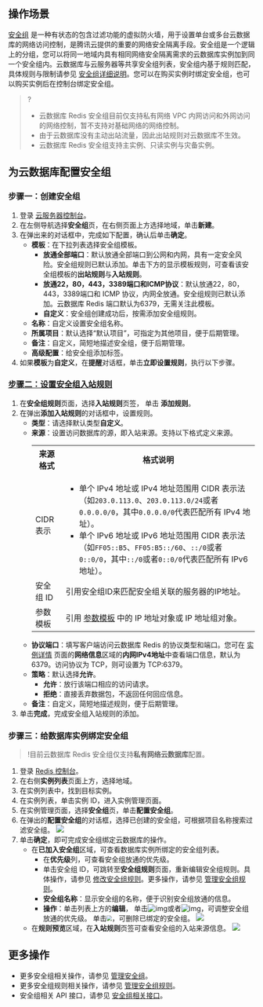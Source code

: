 ## 操作场景
[安全组](https://cloud.tencent.com/doc/product/213/500) 是一种有状态的包含过滤功能的虚拟防火墙，用于设置单台或多台云数据库的网络访问控制，是腾讯云提供的重要的网络安全隔离手段。安全组是一个逻辑上的分组，您可以将同一地域内具有相同网络安全隔离需求的云数据库实例加到同一个安全组内。云数据库与云服务器等共享安全组列表，安全组内基于规则匹配，具体规则与限制请参见 [安全组详细说明](https://cloud.tencent.com/document/product/215/20089)。您可以在购买实例时绑定安全组，也可以购买实例后在控制台绑定安全组。

>?
>- 云数据库 Redis 安全组目前仅支持私有网络 VPC 内网访问和外网访问的网络控制，暂不支持对基础网络的网络控制。
> - 由于云数据库没有主动出站流量，因此出站规则对云数据库不生效。
> - 云数据库 Redis 安全组支持主实例、只读实例与灾备实例。

## 为云数据库配置安全组
### 步骤一：创建安全组
1. 登录 [云服务器控制台](https://console.cloud.tencent.com/cvm/securitygroup)。
2. 在左侧导航选择**安全组**页，在右侧页面上方选择地域，单击**新建**。
3. 在弹出来的对话框中，完成如下配置，确认后单击**确定**。
   - **模板**：在下拉列表选择安全组模板。
     - **放通全部端口**：默认放通全部端口到公网和内网，具有一定安全风险。安全组规则已默认添加。单击下方的显示模板规则，可查看该安全组模板的**出站规则**与**入站规则**。
     - **放通22，80，443，3389端口和ICMP协议**：默认放通22，80，443，3389端口和 ICMP 协议，内网全放通。安全组规则已默认添加。云数据库 Redis 端口默认为6379，无需关注此模板。
     - **自定义**：安全组创建成功后，按需添加安全组规则。
   - **名称**：自定义设置安全组名称。
   - **所属项目**：默认选择“默认项目”，可指定为其他项目，便于后期管理。
   - **备注**：自定义，简短地描述安全组，便于后期管理。
   - **高级配置**：给安全组添加标签。
4. 如果**模板**为**自定义**，在**提醒**对话框，单击**立即设置规则**，执行以下步骤。

### [步骤二：设置安全组入站规则](id:Step2)

1. 在**安全组规则**页面，选择**入站规则**页签， 单击 **添加规则**。
2. 在弹出**添加入站规则**的对话框中，设置规则。
   - **类型**：请选择默认类型**自定义**。
   - **来源**：设置访问数据库的源，即入站来源。支持以下格式定义来源。
     <table>
     <tr><th>来源格式</th><th>格式说明</th></tr>
         <tr><td>CIDR 表示</td>
             <td><ul><li>单个 IPv4 地址或 IPv4 地址范围用 CIDR 表示法（如<code>203.0.113.0</code>、<code>203.0.113.0/24</code>或者<code>0.0.0.0/0</code>，其中<code>0.0.0.0/0</code>代表匹配所有 IPv4 地址）。</li><li>单个 IPv6 地址或 IPv6 地址范围用 CIDR 表示法（如<code>FF05::B5</code>、<code>FF05:B5::/60</code>、<code>::/0</code>或者<code>0::0/0</code>，其中<code>::/0</code>或者<code>0::0/0</code>代表匹配所有 IPv6 地址）。</li></ul></td></tr>
     <tr>
         <td>安全组 ID</ul>
     </td>
         <td>引用安全组ID来匹配安全组关联的服务器的IP地址。
     </td></tr>
     <tr>
         <td>参数模板</td>
         <td>引用 <a href="https://cloud.tencent.com/document/product/215/20090">参数模板</a> 中的 IP 地址对象或 IP 地址组对象。</td></tr>
     </table>
   - **协议端口**：填写客户端访问云数据库 Redis 的协议类型和端口。您可在 [实例详情](https://console.cloud.tencent.com/redis) 页面的**网络信息**区域的**内网IPv4地址**中查看端口信息，默认为6379。访问协议为 TCP，则可设置为 TCP:6379。
   - **策略**：默认选择**允许**。
     - **允许**：放行该端口相应的访问请求。
     - **拒绝**：直接丢弃数据包，不返回任何回应信息。
   - **备注**：自定义，简短地描述规则，便于后期管理。
4. 单击**完成**，完成安全组入站规则的添加。
   

### 步骤三：给数据库实例绑定安全组

>!目前云数据库 Redis 安全组仅支持**私有网络云数据库**配置。

1. 登录 [Redis 控制台](https://console.cloud.tencent.com/redis)。
2. 在右侧**实例列表**页面上方，选择地域。
3. 在实例列表中，找到目标实例。
4. 在实例列表，单击实例 ID，进入实例管理页面。
5. 在实例管理页面，选择**安全组**页，单击**配置安全组**。
6. 在弹出的**配置安全组**的对话框，选择已创建的安全组，可根据项目名称搜索过滤安全组。
	 ![](https://qcloudimg.tencent-cloud.cn/raw/7b2c4e94292cc4e2b8c98c7b52c67509.png)
7. 单击**确定**，即可完成安全组绑定云数据库的操作。 
   - 在**已加入安全组**区域，可查看数据库实例所绑定的安全组列表。
     - 在**优先级**列，可查看安全组放通的优先级。
     - 单击安全组 ID，可跳转至**安全组规则**页面，重新编辑安全组规则。具体操作，请参见 [修改安全组规则](https://cloud.tencent.com/document/product/215/39799)。更多操作，请参见 [管理安全组规则](https://cloud.tencent.com/document/product/215/39798)。
     - **安全组名称**：显示安全组的名称，便于识别安全组放通的信息。
     - **操作**：单击列表上方的**编辑**， 单击![img](https://qcloudimg.tencent-cloud.cn/raw/b407f850a15a1362a1ac89a4b13ce955.png)或者![img](https://qcloudimg.tencent-cloud.cn/raw/3efb762c31ec14fa16813748183eb520.png)，可调整安全组放通的优先级。 单击<img src="https://qcloudimg.tencent-cloud.cn/raw/ef650a132e219e69f4792ce463e69fe0.png" style="zoom: 67%;" />，可删除已绑定的安全组。
     ![](https://qcloudimg.tencent-cloud.cn/raw/65ed391b636db5e291788e3ded62444f.png)
   - 在**规则预览**区域，在**入站规则**页签可查看安全组的入站来源信息。
![](https://qcloudimg.tencent-cloud.cn/raw/5aa33af7522d3ec444a337af28c11c20.png)

## 更多操作

- 更多安全组相关操作，请参见 [管理安全组](https://cloud.tencent.com/document/product/215/39794)。
- 更多安全组规则相关操作，请参见 [管理安全组规则](https://cloud.tencent.com/document/product/215/39798)。
- 安全组相关 API 接口，请参见 [安全组相关接口](https://cloud.tencent.com/document/product/215/15803)。
